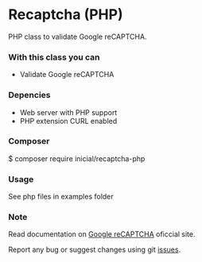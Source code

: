 # Recaptcha (PHP)

PHP class to validate Google reCAPTCHA.

### With this class you can

- Validate Google reCAPTCHA

### Depencies

- Web server with PHP support
- PHP extension CURL enabled

### Composer

$ composer require inicial/recaptcha-php

### Usage

See php files in examples folder

### Note

Read documentation on [Google reCAPTCHA](https://www.google.com/recaptcha) oficcial site.

Report any bug or suggest changes using git [issues](https://github.com/inicialcombr/recaptcha-php/issues).